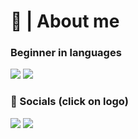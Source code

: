 # 📄 | About me

### Beginner in languages
![](https://skillicons.dev/icons?i=css) ![](https://skillicons.dev/icons?i=html)
### 📱 Socials (click on logo)
<a href="https://www.instagram.com/tickly50_/"><img src="https://skillicons.dev/icons?i=instagram"/></a>
<a href="https://www.youtube.com/@tickly50"><img src="https://media.discordapp.net/attachments/1104396559644360825/1365627763540889671/youtube_logo_48x48.png?ex=680dff76&is=680cadf6&hm=755d536dea8af0bb3a9242e11e2ab5e1cc2722e7d4c5ca6ec905805c2689749c&=&format=webp&quality=lossless"/></a>
